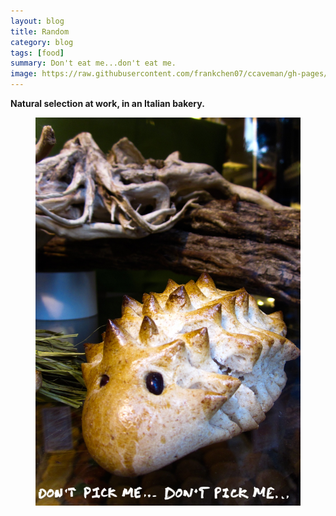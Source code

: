 ```yaml
---
layout: blog
title: Random
category: blog
tags: [food]  
summary: Don't eat me...don't eat me. 
image: https://raw.githubusercontent.com/frankchen07/ccaveman/gh-pages/images/blog/052213_dont_eat_me_courtesy_fc.jpg
---
```


**Natural selection at work, in an Italian bakery.**

<figure>
    <img src="https://raw.githubusercontent.com/frankchen07/ccaveman/gh-pages/images/blog/052213_dont_eat_me_courtesy_fc.jpg"></img>
    <figcaption></figcaption>
</figure>
